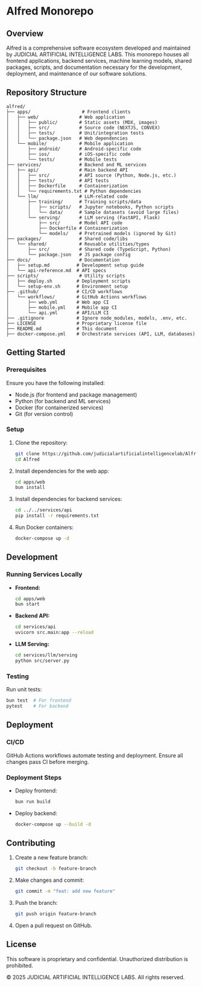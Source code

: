# Alfred Monorepo

## Overview

Alfred is a comprehensive software ecosystem developed and maintained by JUDICIAL ARTIFICIAL INTELLIGENCE LABS. This monorepo houses all frontend applications, backend services, machine learning models, shared packages, scripts, and documentation necessary for the development, deployment, and maintenance of our software solutions.

## Repository Structure

```
alfred/
├── apps/                   # Frontend clients
│   ├── web/               # Web application
│   │   ├── public/        # Static assets (MDX, images)
│   │   ├── src/           # Source code (NEXTJS, CONVEX)
│   │   ├── tests/         # Unit/integration tests
│   │   └── package.json   # Web dependencies
│   └── mobile/            # Mobile application
│       ├── android/       # Android-specific code
│       ├── ios/           # iOS-specific code
│       └── tests/         # Mobile tests
├── services/              # Backend and ML services
│   ├── api/               # Main backend API
│   │   ├── src/           # API source (Python, Node.js, etc.)
│   │   ├── tests/         # API tests
│   │   ├── Dockerfile     # Containerization
│   │   └── requirements.txt # Python dependencies
│   └── llm/               # LLM-related code
│       ├── training/      # Training scripts/data
│       │   ├── scripts/   # Jupyter notebooks, Python scripts
│       │   └── data/      # Sample datasets (avoid large files)
│       └── serving/       # LLM serving (FastAPI, Flask)
│           ├── src/       # Model API code
│           ├── Dockerfile # Containerization
│           └── models/    # Pretrained models (ignored by Git)
├── packages/              # Shared code/libs
│   └── shared/            # Reusable utilities/types
│       ├── src/           # Shared code (TypeScript, Python)
│       └── package.json   # JS package config
├── docs/                  # Documentation
│   ├── setup.md          # Development setup guide
│   └── api-reference.md  # API specs
├── scripts/               # Utility scripts
│   ├── deploy.sh         # Deployment scripts
│   └── setup-env.sh      # Environment setup
├── .github/              # CI/CD workflows
│   └── workflows/        # GitHub Actions workflows
│       ├── web.yml       # Web app CI
│       ├── mobile.yml    # Mobile app CI
│       └── api.yml       # API/LLM CI
├── .gitignore            # Ignore node_modules, models, .env, etc.
├── LICENSE               # Proprietary license file
├── README.md             # This document
├── docker-compose.yml    # Orchestrate services (API, LLM, databases)
```

## Getting Started

### Prerequisites

Ensure you have the following installed:

- Node.js (for frontend and package management)
- Python (for backend and ML services)
- Docker (for containerized services)
- Git (for version control)

### Setup

1. Clone the repository:
   ```sh
   git clone https://github.com/judicialartificialintelligencelab/Alfred.git
   cd Alfred
   ```
2. Install dependencies for the web app:
   ```sh
   cd apps/web
   bun install
   ```
3. Install dependencies for backend services:
   ```sh
   cd ../../services/api
   pip install -r requirements.txt
   ```
4. Run Docker containers:
   ```sh
   docker-compose up -d
   ```

## Development

### Running Services Locally

- **Frontend:**
  ```sh
  cd apps/web
  bun start
  ```
- **Backend API:**
  ```sh
  cd services/api
  uvicorn src.main:app --reload
  ```
- **LLM Serving:**
  ```sh
  cd services/llm/serving
  python src/server.py
  ```

### Testing

Run unit tests:

```sh
bun test  # For frontend
pytest    # For backend
```

## Deployment

### CI/CD

GitHub Actions workflows automate testing and deployment. Ensure all changes pass CI before merging.

### Deployment Steps

- Deploy frontend:
  ```sh
  bun run build
  ```
- Deploy backend:
  ```sh
  docker-compose up --build -d
  ```

## Contributing

1. Create a new feature branch:
   ```sh
   git checkout -b feature-branch
   ```
2. Make changes and commit:
   ```sh
   git commit -m "feat: add new feature"
   ```
3. Push the branch:
   ```sh
   git push origin feature-branch
   ```
4. Open a pull request on GitHub.

## License

This software is proprietary and confidential. Unauthorized distribution is prohibited.

© 2025 JUDICIAL ARTIFICIAL INTELLIGENCE LABS. All rights reserved.
